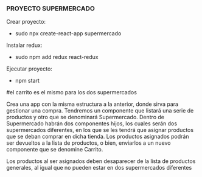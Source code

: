 ### PROYECTO SUPERMERCADO

Crear proyecto:

- sudo npx create-react-app supermercado

Instalar redux:

-  sudo npm add redux react-redux

Ejecutar proyecto:

- npm start


#el carrito es el mismo para los dos supermercados


Crea una app con la misma estructura a la anterior, donde sirva para gestionar una compra.
Tendremos un componente que listará una serie de productos y otro que se denominará Supermercado. Dentro de Supermercado habrán dos componentes hijos, los cuales serán dos supermercados diferentes, en los que se les tendrá que asignar productos que se deban comprar en dicha tienda. Los productos asignados podrán ser devueltos a la lista de productos, o bien, enviarlos a un nuevo componente que se denomine Carrito.

Los productos al ser asignados deben desaparecer de la lista de productos generales, al igual que no pueden estar en dos supermercados diferentes

